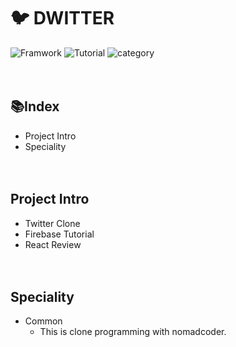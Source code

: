 # 🐦 DWITTER
![Framwork](https://img.shields.io/badge/Framework-React-%2375dbf5) ![Tutorial](https://img.shields.io/badge/Tutorial-Firebase-%23ffcb2b) ![category](https://img.shields.io/badge/Category-Clone-red)
<br /><br /><br />
## 📚Index
  - Project Intro
  - Speciality
<br /><br /><br />
## Project Intro
  - Twitter Clone
  - Firebase Tutorial
  - React Review
<br /><br /><br />
## Speciality
  - Common
    + This is clone programming with nomadcoder.